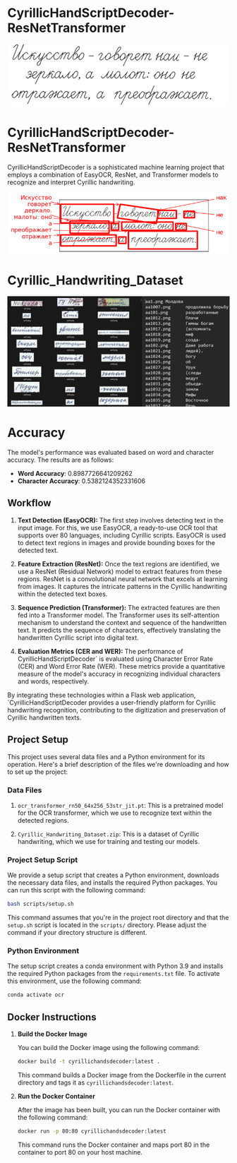 # CyrillicHandScriptDecoder-ResNetTransformer

<p align="center">
  <img src="./demo/input/rukopi3.png" alt="Input Image">
</p>

# CyrillicHandScriptDecoder-ResNetTransformer

CyrillicHandScriptDecoder is a sophisticated machine learning project that employs a combination of EasyOCR, ResNet, and Transformer models to recognize and interpret Cyrillic handwriting.

<p align="center">
  <img src="./demo/output/rukopi3_output.png" alt="Output Image">
</p>

# Cyrillic_Handwriting_Dataset

<p align="center">
  <img src="./assets/dataset_example.png" alt="Dataset Example">
</p>


# Accuracy

The model's performance was evaluated based on word and character accuracy. The results are as follows:

- **Word Accuracy**: 0.8987726641209262
- **Character Accuracy**: 0.5382124352331606

## Workflow

1. **Text Detection (EasyOCR):** The first step involves detecting text in the input image. For this, we use EasyOCR, a ready-to-use OCR tool that supports over 80 languages, including Cyrillic scripts. EasyOCR is used to detect text regions in images and provide bounding boxes for the detected text.

2. **Feature Extraction (ResNet):** Once the text regions are identified, we use a ResNet (Residual Network) model to extract features from these regions. ResNet is a convolutional neural network that excels at learning from images. It captures the intricate patterns in the Cyrillic handwriting within the detected text boxes.

3. **Sequence Prediction (Transformer):** The extracted features are then fed into a Transformer model. The Transformer uses its self-attention mechanism to understand the context and sequence of the handwritten text. It predicts the sequence of characters, effectively translating the handwritten Cyrillic script into digital text.

4. **Evaluation Metrics (CER and WER):** The performance of CyrillicHandScriptDecoder` is evaluated using Character Error Rate (CER) and Word Error Rate (WER). These metrics provide a quantitative measure of the model's accuracy in recognizing individual characters and words, respectively.

By integrating these technologies within a Flask web application, `CyrillicHandScriptDecoder provides a user-friendly platform for Cyrillic handwriting recognition, contributing to the digitization and preservation of Cyrillic handwritten texts.

## Project Setup

This project uses several data files and a Python environment for its operation. Here's a brief description of the files we're downloading and how to set up the project:

### Data Files

1. `ocr_transformer_rn50_64x256_53str_jit.pt`: This is a pretrained model for the OCR transformer, which we use to recognize text within the detected regions.

2. `Cyrillic_Handwriting_Dataset.zip`: This is a dataset of Cyrillic handwriting, which we use for training and testing our models.

### Project Setup Script

We provide a setup script that creates a Python environment, downloads the necessary data files, and installs the required Python packages. You can run this script with the following command:

```bash
bash scripts/setup.sh
```

This command assumes that you're in the project root directory and that the `setup.sh` script is located in the `scripts/` directory. Please adjust the command if your directory structure is different.

### Python Environment

The setup script creates a conda environment with Python 3.9 and installs the required Python packages from the `requirements.txt` file. To activate this environment, use the following command:

```bash
conda activate ocr
```

## Docker Instructions

1. **Build the Docker Image**

   You can build the Docker image using the following command:

   ```bash
   docker build -t cyrillichandsdecoder:latest .
   ```

   This command builds a Docker image from the Dockerfile in the current directory and tags it as `cyrillichandsdecoder:latest`.

2. **Run the Docker Container**

   After the image has been built, you can run the Docker container with the following command:

   ```bash
   docker run -p 80:80 cyrillichandsdecoder:latest
   ```

   This command runs the Docker container and maps port 80 in the container to port 80 on your host machine.

